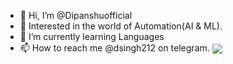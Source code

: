 - 👋 Hi, I’m @Dipanshuofficial
- 👀 Interested in the world of Automation(AI & ML).
- 🌱 I’m currently learning Languages
- 📫 How to reach me @dsingh212 on telegram.
<a href=""> <img align="center" src="https://github-readme-stats-sigma-five.vercel.app/api/top-langs/?username=Dipanshuofficial&theme=react&line_height=40&hide=css"/> </a>



